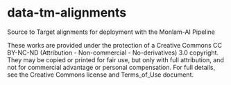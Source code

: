 # data-tm-alignments
Source to Target alignments for deployment with the Monlam-AI Pipeline

These works are provided under the protection of a Creative Commons CC BY-NC-ND (Attribution - Non-commercial - No-derivatives) 3.0 copyright. They may be copied or printed for fair use, but only with full attribution, and not for commercial advantage or personal compensation. For full details, see the Creative Commons license and Terms_of_Use document.